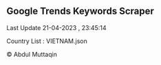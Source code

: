 

## Google Trends Keywords Scraper 
 
Last Update 21-04-2023 , 23:45:14

Country List :
VIETNAM.json



© Abdul Muttaqin 
